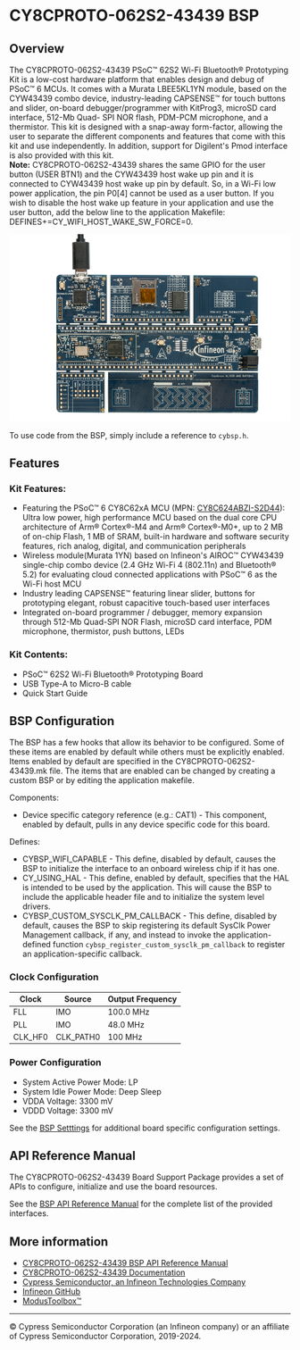 # CY8CPROTO-062S2-43439 BSP

## Overview

The CY8CPROTO-062S2-43439 PSoC™ 62S2 Wi-Fi Bluetooth® Prototyping Kit is a low-cost hardware platform that enables design and debug of PSoC™ 6 MCUs. It comes with a Murata LBEE5KL1YN module, based on the CYW43439 combo device, industry-leading CAPSENSE™ for touch buttons and slider, on-board debugger/programmer with KitProg3, microSD card interface, 512-Mb Quad- SPI NOR flash, PDM-PCM microphone, and a thermistor. This kit is designed with a snap-away form-factor, allowing the user to separate the different components and features that come with this kit and use independently. In addition, support for Digilent's Pmod interface is also provided with this kit.     
**Note:**
CY8CPROTO-062S2-43439 shares the same GPIO for the user button (USER BTN1) and the CYW43439 host wake up pin and it is connected to CYW43439 host wake up pin by default. So, in a Wi-Fi low power application,  the pin P0[4] cannot be used as a user button. If you wish to disable the host wake up feature in your application and use the user button, add the below line to the application Makefile: DEFINES+=CY_WIFI_HOST_WAKE_SW_FORCE=0.

![](docs/html/board.png)

To use code from the BSP, simply include a reference to `cybsp.h`.

## Features

### Kit Features:

* Featuring the PSoC™ 6 CY8C62xA MCU (MPN: [CY8C624ABZI-S2D44](https://www.infineon.com/cms/en/product/microcontroller/32-bit-psoc-arm-cortex-microcontroller/psoc-6-32-bit-arm-cortex-m4-mcu/cy8c624abzi-s2d44/)): Ultra low power, high performance MCU based on the dual core CPU architecture of Arm® Cortex®-M4 and Arm® Cortex®-M0+, up to 2 MB of on-chip Flash, 1 MB of SRAM, built-in hardware and software security features, rich analog, digital, and communication peripherals
* Wireless module(Murata 1YN) based on Infineon's AIROC™ CYW43439 single-chip combo device (2.4 GHz Wi-Fi 4 (802.11n) and Bluetooth® 5.2) for evaluating cloud connected applications with PSoC™ 6 as the Wi-Fi host MCU
* Industry leading CAPSENSE™ featuring linear slider, buttons for prototyping elegant, robust capacitive touch-based user interfaces
* Integrated on-board programmer / debugger, memory expansion through 512-Mb Quad-SPI NOR Flash, microSD card interface, PDM microphone, thermistor, push buttons, LEDs

### Kit Contents:

* PSoC™ 62S2 Wi-Fi Bluetooth® Prototyping Board
* USB Type-A to Micro-B cable
* Quick Start Guide

## BSP Configuration

The BSP has a few hooks that allow its behavior to be configured. Some of these items are enabled by default while others must be explicitly enabled. Items enabled by default are specified in the CY8CPROTO-062S2-43439.mk file. The items that are enabled can be changed by creating a custom BSP or by editing the application makefile.

Components:
* Device specific category reference (e.g.: CAT1) - This component, enabled by default, pulls in any device specific code for this board.

Defines:
* CYBSP_WIFI_CAPABLE - This define, disabled by default, causes the BSP to initialize the interface to an onboard wireless chip if it has one.
* CY_USING_HAL - This define, enabled by default, specifies that the HAL is intended to be used by the application. This will cause the BSP to include the applicable header file and to initialize the system level drivers.
* CYBSP_CUSTOM_SYSCLK_PM_CALLBACK - This define, disabled by default, causes the BSP to skip registering its default SysClk Power Management callback, if any, and instead to invoke the application-defined function `cybsp_register_custom_sysclk_pm_callback` to register an application-specific callback.

### Clock Configuration

| Clock    | Source    | Output Frequency |
|----------|-----------|------------------|
| FLL      | IMO       | 100.0 MHz        |
| PLL      | IMO       | 48.0 MHz         |
| CLK_HF0  | CLK_PATH0 | 100 MHz          |

### Power Configuration

* System Active Power Mode: LP
* System Idle Power Mode: Deep Sleep
* VDDA Voltage: 3300 mV
* VDDD Voltage: 3300 mV

See the [BSP Setttings][settings] for additional board specific configuration settings.

## API Reference Manual

The CY8CPROTO-062S2-43439 Board Support Package provides a set of APIs to configure, initialize and use the board resources.

See the [BSP API Reference Manual][api] for the complete list of the provided interfaces.

## More information
* [CY8CPROTO-062S2-43439 BSP API Reference Manual][api]
* [CY8CPROTO-062S2-43439 Documentation](http://www.infineon.com/CY8CPROTO-062S2-43439)
* [Cypress Semiconductor, an Infineon Technologies Company](http://www.cypress.com)
* [Infineon GitHub](https://github.com/infineon)
* [ModusToolbox™](https://www.cypress.com/products/modustoolbox-software-environment)

[api]: https://infineon.github.io/TARGET_CY8CPROTO-062S2-43439/html/modules.html
[settings]: https://infineon.github.io/TARGET_CY8CPROTO-062S2-43439/html/md_bsp_settings.html

---
© Cypress Semiconductor Corporation (an Infineon company) or an affiliate of Cypress Semiconductor Corporation, 2019-2024.
